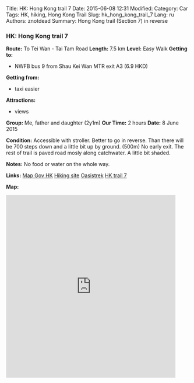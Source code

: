 Title: HK: Hong Kong trail 7
Date: 2015-06-08 12:31
Modified: 
Category: Car
Tags: HK,  hiking,  Hong Kong Trail
Slug: hk_hong_kong_trail_7
Lang: ru
Authors: znotdead
Summary: Hong Kong trail (Section 7) in reverse

### HK: Hong Kong trail 7

**Route:**  To Tei Wan - Tai Tam Road
**Length:** 7.5 km
**Level:** Easy Walk
**Getting to:**
 - NWFB bus 9 from Shau Kei Wan MTR exit A3 (6.9 HKD)

**Getting from:**
 - taxi easier

**Attractions:**
 - views

**Group:** Me, father and daughter (2y1m)
**Our Time:** 2 hours
**Date:** 8 June 2015

**Condition:**
Accessible with stroller. Better to go in reverse. Than there will be 700 steps down and a little bit up by ground. (500m) No early exit. The rest of trail is paved road mosly along catchwater. A little bit shaded.

**Notes:**
No food or water on the whole way.

**Links:**
[Map Gov HK](http://www2.map.gov.hk/gih3/view/index.jsp)
[Hiking site](http://hiking.gov.hk/eng)
[Oasistrek](http://www.oasistrek.com)
[HK trail 7](http://hiking.gov.hk/eng/longtrail/hktrail/hktrail/hktrail07.htm)

**Map:**
<iframe src='https://connect.garmin.com/activity/embed/795698274' width='465' height='500' frameborder='0'></iframe>
